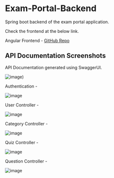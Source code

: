# Exam-Portal-Backend

Spring boot backend of the exam portal application. 

Check the frontend at the below link.

Angular Frontend - [GitHub Repo](https://github.com/neeru-1997/Exam-Portal-Frontend) 

## API Documentation Screenshots

API Documentation generated using SwaggerUI.

![image](https://user-images.githubusercontent.com/34072232/128722642-e5f5982c-6f4d-4e98-a7e4-51896d3ec350.png))

Authentication - 

![image](https://user-images.githubusercontent.com/34072232/128723933-5d88d0ce-43dc-42c7-9c3f-2b2fa97b4a8d.png)

User Controller - 

![image](https://user-images.githubusercontent.com/34072232/128724169-0156c526-500e-48f8-b813-4bb102b6cb39.png)

Category Controller - 

![image](https://user-images.githubusercontent.com/34072232/128724273-fa3e8e9e-a248-4b0d-9b57-a328a123a61f.png)

Quiz Controller - 

![image](https://user-images.githubusercontent.com/34072232/128724379-4ba6ba7d-d714-427c-b284-957948d4a7ee.png)

Question Controller - 

![image](https://user-images.githubusercontent.com/34072232/128724513-dd3f0d08-e34b-442c-9abb-63b5aa33a3a6.png)
